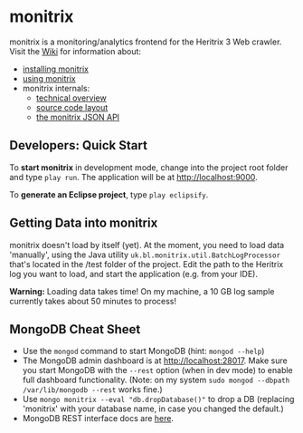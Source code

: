 # monitrix

monitrix is a monitoring/analytics frontend for the Heritrix 3 Web crawler. Visit the [Wiki](http://github.com/ukwa/monitrix/wiki) 
for information about: 

* [installing monitrix](http://github.com/ukwa/monitrix/wiki/Installation)
* [using monitrix](http://github.com/ukwa/monitrix/wiki/A-Guided-Tour-of-monitrix)
* monitrix internals:
  * [technical overview](http://github.com/ukwa/monitrix/wiki/Technical-Overview)
  * [source code layout](http://github.com/ukwa/monitrix/wiki/Project-Layout)
  * [the monitrix JSON API](http://github.com/ukwa/monitrix/wiki/JSON-API) 

## Developers: Quick Start

To __start monitrix__ in development mode, change into the project root folder and type  ``play run``.
The application will be at [http://localhost:9000](http://localhost:9000). 

To __generate an Eclipse project__, type ``play eclipsify``.

## Getting Data into monitrix

monitrix doesn't load by itself (yet). At the moment, you need to load data 'manually', using the Java utility 
``uk.bl.monitrix.util.BatchLogProcessor`` that's located in the /test folder of the project. Edit the path to
the Heritrix log you want to load, and start the application (e.g. from your IDE). 

__Warning:__ Loading data takes time! On my machine, a 10 GB log sample currently takes about 50 minutes to process!

## MongoDB Cheat Sheet

* Use the ``mongod`` command to start MongoDB (hint: ``mongod --help``)
* The MongoDB admin dashboard is at  [http://localhost:28017](http://localhost:28017). Make sure
  you start MongoDB with the ``--rest`` option (when in dev mode) to enable full dashboard functionality. (Note: on my system
  ``sudo mongod --dbpath /var/lib/mongodb --rest`` works fine.)
* Use ``mongo monitrix --eval "db.dropDatabase()"`` to drop a DB (replacing 'monitrix' with your database name, in case you changed the default.) 
* MongoDB REST interface docs are [here](http://www.mongodb.org/display/DOCS/Http+Interface#HttpInterface-SimpleRESTInterface).
